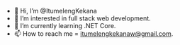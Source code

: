 - 👋 Hi, I’m @ItumelengKekana
- 👀 I’m interested in full stack web development.
- 🌱 I’m currently learning .NET Core. 
- 📫 How to reach me = itumelengkekanaw@gmail.com.

<!---
ItumelengKekana/ItumelengKekana is a ✨ special ✨ repository because its `README.md` (this file) appears on your GitHub profile.
You can click the Preview link to take a look at your changes.
--->
